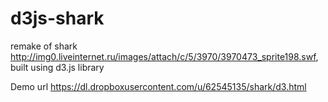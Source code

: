 d3js-shark
==========

remake of shark http://img0.liveinternet.ru/images/attach/c/5/3970/3970473_sprite198.swf, built using d3.js library

Demo url https://dl.dropboxusercontent.com/u/62545135/shark/d3.html
